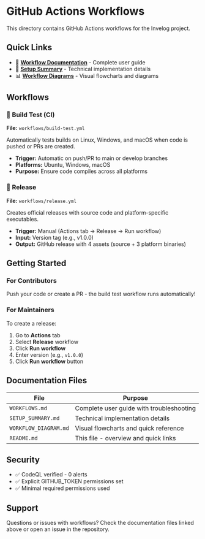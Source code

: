 # GitHub Actions Workflows

This directory contains GitHub Actions workflows for the Invelog project.

## Quick Links

- 📖 **[Workflow Documentation](WORKFLOWS.md)** - Complete user guide
- 🔧 **[Setup Summary](SETUP_SUMMARY.md)** - Technical implementation details
- 📊 **[Workflow Diagrams](WORKFLOW_DIAGRAM.md)** - Visual flowcharts and diagrams

## Workflows

### 🔄 Build Test (CI)
**File:** `workflows/build-test.yml`

Automatically tests builds on Linux, Windows, and macOS when code is pushed or PRs are created.

- **Trigger:** Automatic on push/PR to main or develop branches
- **Platforms:** Ubuntu, Windows, macOS
- **Purpose:** Ensure code compiles across all platforms

### 🚀 Release
**File:** `workflows/release.yml`

Creates official releases with source code and platform-specific executables.

- **Trigger:** Manual (Actions tab → Release → Run workflow)
- **Input:** Version tag (e.g., v1.0.0)
- **Output:** GitHub release with 4 assets (source + 3 platform binaries)

## Getting Started

### For Contributors
Push your code or create a PR - the build test workflow runs automatically!

### For Maintainers
To create a release:
1. Go to **Actions** tab
2. Select **Release** workflow
3. Click **Run workflow**
4. Enter version (e.g., `v1.0.0`)
5. Click **Run workflow** button

## Documentation Files

| File | Purpose |
|------|---------|
| `WORKFLOWS.md` | Complete user guide with troubleshooting |
| `SETUP_SUMMARY.md` | Technical implementation details |
| `WORKFLOW_DIAGRAM.md` | Visual flowcharts and quick reference |
| `README.md` | This file - overview and quick links |

## Security

- ✅ CodeQL verified - 0 alerts
- ✅ Explicit GITHUB_TOKEN permissions set
- ✅ Minimal required permissions used

## Support

Questions or issues with workflows? Check the documentation files linked above or open an issue in the repository.
